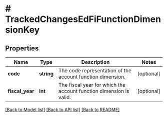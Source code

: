 # # TrackedChangesEdFiFunctionDimensionKey

## Properties

Name | Type | Description | Notes
------------ | ------------- | ------------- | -------------
**code** | **string** | The code representation of the account function dimension. | [optional]
**fiscal_year** | **int** | The fiscal year for which the account function dimension is valid. | [optional]

[[Back to Model list]](../../README.md#models) [[Back to API list]](../../README.md#endpoints) [[Back to README]](../../README.md)
